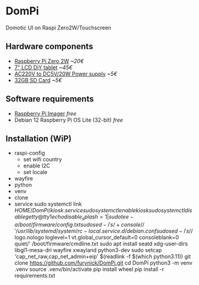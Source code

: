 # DomPi
Domotic UI on Raspi Zero2W/Touchscreen

## Hardware components
 - [Raspberry Pi Zero 2W](https://www.kubii.com/en/nano-computers/3455-raspberry-pi-zero-2-w-wh-3272496319363.html) *~20€*
 - [7" LCD DiY tablet](https://s.click.aliexpress.com/e/_opsU6dP) *~45€*
 - [AC220V to DC5V/20W Power supply](https://s.click.aliexpress.com/e/_omyvcPb) *~5€*
 - [32GB SD Card](https://s.click.aliexpress.com/e/_oC02Weh) *~5€*

## Software requirements
 - [Raspberry Pi Imager](https://www.raspberrypi.com/software/) *free*
 - Debian 12 Raspberry Pi OS Lite (32-bit) *free*

## Installation (WiP)
 - raspi-config
   - set wifi country
   - enable I2C
   - set locale
 - wayfire
 - python
 - venv
 - clone
 - service
  sudo systemctl link $HOME/DomPi/kiosk.service
  sudo systemctl enable kiosk
  sudo systemctl disable getty@tty1
  echo disable_splash=1 | sudo tee -a /boot/firmware/config.txt
  sudo sed -i 's/+console//' /usr/lib/systemd/system/rc-local.service.d/debian.conf
  sudo sed -i 's/$/ logo.nologo loglevel=1 vt.global_cursor_default=0 consoleblank=0 quiet/' /boot/firmware/cmdline.txt
  sudo apt install seatd xdg-user-dirs libgl1-mesa-dri wayfire xwayland python3-dev
  sudo setcap 'cap_net_raw,cap_net_admin+eip' $(readlink -f $(which python3.11))
  git clone https://github.com/furynick/DomPi.git
  cd DomPi
  python3 -m venv .venv
  source .venv/bin/activate
  pip install wheel
  pip install -r requirements.txt
